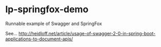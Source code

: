 # lp-springfox-demo
Runnable example of Swagger and SpringFox

See...
http://heidloff.net/article/usage-of-swagger-2-0-in-spring-boot-applications-to-document-apis/
